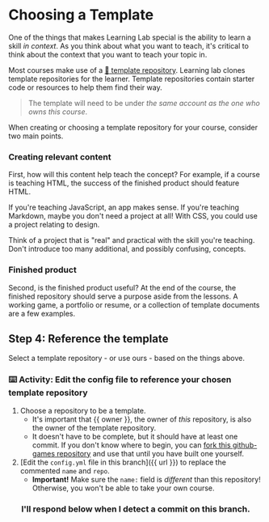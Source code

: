 # Choosing a Template

One of the things that makes Learning Lab special is the ability to learn a skill _in context_. As you think about what you want to teach, it's critical to think about the context that you want to teach your topic in. 

Most courses make use of a [:book: template repository](https://lab.github.com/docs/course-ownership-and-repositories#the-repositories). Learning lab clones template repositories for the learner. Template repositories contain starter code or resources to help them find their way.

> The template will need to be under _the same account as the one who owns this course_.

When creating or choosing a template repository for your course, consider two main points.

### Creating relevant content

First, how will this content help teach the concept? For example, if a course is teaching HTML, the success of the finished product should feature HTML.

If you're teaching JavaScript, an app makes sense. If you're teaching Markdown, maybe you don't need a project at all! With CSS, you could use a project relating to design.

Think of a project that is "real" and practical with the skill you're teaching. Don't introduce too many additional, and possibly confusing, concepts.

### Finished product

Second, is the finished product useful? At the end of the course, the finished repository should serve a purpose aside from the lessons. A working game, a portfolio or resume, or a collection of template documents are a few examples.

## Step 4: Reference the template

Select a template repository - or use ours - based on the things above.

### :keyboard: Activity: Edit the config file to reference your chosen template repository

1. Choose a repository to be a template. 
    - It's important that {{ owner }}, the owner of _this_ repository, is also the owner of the template repository.
    - It doesn't have to be complete, but it should have at least one commit. If you don't know where to begin, you can [fork this github-games repository](https://github.com/githubtraining/github-games) and use that until you have built one yourself.
2. [Edit the `config.yml` file in this branch]({{ url }}) to replace the commented `name` and `repo`.
    - **Important!** Make sure the `name:` field is _different_ than this repository! Otherwise, you won't be able to take your own course.

<h3 align="center">I'll respond below when I detect a commit on this branch.</h3>
